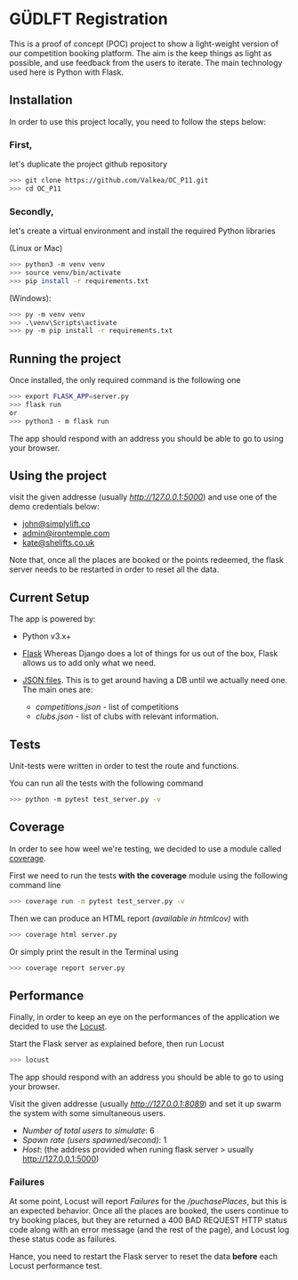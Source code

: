 # GÜDLFT Registration

This is a proof of concept (POC) project to show a light-weight version of our competition booking platform. The aim is the keep things as light as possible, and use feedback from the users to iterate. The main technology used here is Python with Flask.


## Installation

In order to use this project locally, you need to follow the steps below:

### First, 
let's duplicate the project github repository

```bash
>>> git clone https://github.com/Valkea/OC_P11.git
>>> cd OC_P11
```

### Secondly,
let's create a virtual environment and install the required Python libraries

(Linux or Mac)
```bash
>>> python3 -m venv venv
>>> source venv/bin/activate
>>> pip install -r requirements.txt
```

(Windows):
```bash
>>> py -m venv venv
>>> .\venv\Scripts\activate
>>> py -m pip install -r requirements.txt
```


## Running the project

Once installed, the only required command is the following one

```bash
>>> export FLASK_APP=server.py
>>> flask run
or
>>> python3 - m flask run
```

The app should respond with an address you should be able to go to using your browser.


## Using the project

visit the given addresse (usually *http://127.0.0.1:5000*) and use one of the demo credentials below:

* john@simplylift.co
* admin@irontemple.com
* kate@shelifts.co.uk

Note that, once all the places are booked or the points redeemed, the flask server needs to be restarted in order to reset all the data.


## Current Setup

The app is powered by:

* Python v3.x+
* [Flask](https://flask.palletsprojects.com/en/1.1.x/)
Whereas Django does a lot of things for us out of the box, Flask allows us to add only what we need.
* [JSON files](https://www.tutorialspoint.com/json/json_quick_guide.htm).
This is to get around having a DB until we actually need one. The main ones are:
     
	- *competitions.json* - list of competitions
	- *clubs.json* - list of clubs with relevant information.


## Tests

Unit-tests were written in order to test the route and functions.

You can run all the tests with the following command
```bash
>>> python -m pytest test_server.py -v
```


## Coverage

In order to see how weel we're testing, we decided to use a module called [coverage](https://coverage.readthedocs.io/en/coverage-5.1/).

First we need to run the tests **with the coverage** module using the following command line

```bash
>>> coverage run -m pytest test_server.py -v
```

Then we can produce an HTML report *(available in htmlcov)* with
```bash
>>> coverage html server.py
```

Or simply print the result in the Terminal using
```bash
>>> coverage report server.py
```


## Performance

Finally, in order to keep an eye on the performances of the application we decided to use the [Locust](https://www.locust.io/).

Start the Flask server as explained before, then run Locust
```bash
>>> locust
```
The app should respond with an address you should be able to go to using your browser.

Visit the given addresse (usually *http://127.0.0.1:8089*) and set it up swarm the system with some simultaneous users.

* *Number of total users to simulate*: 6
* *Spawn rate (users spawned/second)*: 1
* *Host*: (the address provided when runing flask server > usually http://127.0.0.1:5000)

### Failures

At some point, Locust will report *Failures* for the */puchasePlaces*, but this is an expected behavior. Once all the places are booked, the users continue to try booking places, but they are returned a 400 BAD REQUEST HTTP status code along with an error message (and the rest of the page), and Locust log these status code as failures.

Hance, you need to restart the Flask server to reset the data **before** each Locust performance test.
